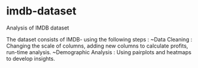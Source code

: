 # imdb-dataset
Analysis of IMDB dataset 

The dataset consists of IMDB- using the following steps :
  ~Data Cleaning : Changing the scale of columns, adding new columns to calculate profits, run-time analysis.
  ~Demographic Analysis : Using pairplots and heatmaps to develop insights.
